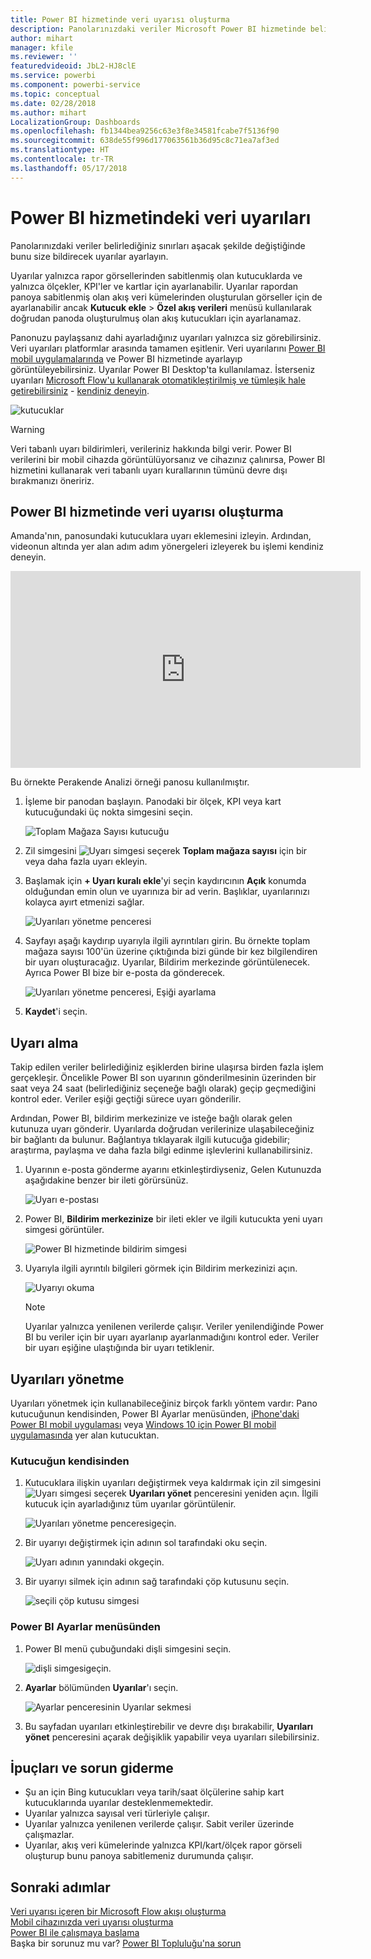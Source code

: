 ```yaml
---
title: Power BI hizmetinde veri uyarısı oluşturma
description: Panolarınızdaki veriler Microsoft Power BI hizmetinde belirlediğiniz sınırları aşacak şekilde değiştiğinde bunu size bildirecek uyarılar ayarlamayı öğrenin.
author: mihart
manager: kfile
ms.reviewer: ''
featuredvideoid: JbL2-HJ8clE
ms.service: powerbi
ms.component: powerbi-service
ms.topic: conceptual
ms.date: 02/28/2018
ms.author: mihart
LocalizationGroup: Dashboards
ms.openlocfilehash: fb1344bea9256c63e3f8e34581fcabe7f5136f90
ms.sourcegitcommit: 638de55f996d177063561b36d95c8c71ea7af3ed
ms.translationtype: HT
ms.contentlocale: tr-TR
ms.lasthandoff: 05/17/2018
---
```

# <a name="data-alerts-in-power-bi-service"></a>Power BI hizmetindeki veri uyarıları
Panolarınızdaki veriler belirlediğiniz sınırları aşacak şekilde değiştiğinde bunu size bildirecek uyarılar ayarlayın. 

Uyarılar yalnızca rapor görsellerinden sabitlenmiş olan kutucuklarda ve yalnızca ölçekler, KPI'ler ve kartlar için ayarlanabilir. Uyarılar rapordan panoya sabitlenmiş olan akış veri kümelerinden oluşturulan görseller için de ayarlanabilir ancak **Kutucuk ekle** > **Özel akış verileri** menüsü kullanılarak doğrudan panoda oluşturulmuş olan akış kutucukları için ayarlanamaz. 

Panonuzu paylaşsanız dahi ayarladığınız uyarıları yalnızca siz görebilirsiniz. Veri uyarıları platformlar arasında tamamen eşitlenir. Veri uyarılarını [Power BI mobil uygulamalarında](mobile-set-data-alerts-in-the-mobile-apps.md) ve Power BI hizmetinde ayarlayıp görüntüleyebilirsiniz. Uyarılar Power BI Desktop'ta kullanılamaz. İsterseniz uyarıları [Microsoft Flow'u kullanarak otomatikleştirilmiş ve tümleşik hale getirebilirsiniz](https://flow.microsoft.com) - [kendiniz deneyin](service-flow-integration.md).

![kutucuklar](media/service-set-data-alerts/powerbi-alert-types-new.png)

> [!WARNING]
> Veri tabanlı uyarı bildirimleri, verileriniz hakkında bilgi verir. Power BI verilerini bir mobil cihazda görüntülüyorsanız ve cihazınız çalınırsa, Power BI hizmetini kullanarak veri tabanlı uyarı kurallarının tümünü devre dışı bırakmanızı öneririz.
> 
> 

## <a name="set-data-alerts-in-power-bi-service"></a>Power BI hizmetinde veri uyarısı oluşturma
Amanda'nın, panosundaki kutucuklara uyarı eklemesini izleyin. Ardından, videonun altında yer alan adım adım yönergeleri izleyerek bu işlemi kendiniz deneyin.

<iframe width="560" height="315" src="https://www.youtube.com/embed/JbL2-HJ8clE" frameborder="0" allowfullscreen></iframe>

Bu örnekte Perakende Analizi örneği panosu kullanılmıştır.

1. İşleme bir panodan başlayın. Panodaki bir ölçek, KPI veya kart kutucuğundaki üç nokta simgesini seçin.
   
   ![Toplam Mağaza Sayısı kutucuğu](media/service-set-data-alerts/powerbi-card.png)
2. Zil simgesini ![Uyarı simgesi](media/service-set-data-alerts/power-bi-bell-icon.png) seçerek **Toplam mağaza sayısı** için bir veya daha fazla uyarı ekleyin.
   
1. Başlamak için **+ Uyarı kuralı ekle**'yi seçin kaydırıcının **Açık** konumda olduğundan emin olun ve uyarınıza bir ad verin. Başlıklar, uyarılarınızı kolayca ayırt etmenizi sağlar.
   
   ![Uyarıları yönetme penceresi](media/service-set-data-alerts/powerbi-alert-title.png)
4. Sayfayı aşağı kaydırıp uyarıyla ilgili ayrıntıları girin.  Bu örnekte toplam mağaza sayısı 100'ün üzerine çıktığında bizi günde bir kez bilgilendiren bir uyarı oluşturacağız. Uyarılar, Bildirim merkezinde görüntülenecek. Ayrıca Power BI bize bir e-posta da gönderecek.
   
   ![Uyarıları yönetme penceresi, Eşiği ayarlama](media/service-set-data-alerts/power-bi-set-alert-details.png)
5. **Kaydet**'i seçin.

## <a name="receiving-alerts"></a>Uyarı alma
Takip edilen veriler belirlediğiniz eşiklerden birine ulaşırsa birden fazla işlem gerçekleşir. Öncelikle Power BI son uyarının gönderilmesinin üzerinden bir saat veya 24 saat (belirlediğiniz seçeneğe bağlı olarak) geçip geçmediğini kontrol eder. Veriler eşiği geçtiği sürece uyarı gönderilir.

Ardından, Power BI, bildirim merkezinize ve isteğe bağlı olarak gelen kutunuza uyarı gönderir. Uyarılarda doğrudan verilerinize ulaşabileceğiniz bir bağlantı da bulunur. Bağlantıya tıklayarak ilgili kutucuğa gidebilir; araştırma, paylaşma ve daha fazla bilgi edinme işlevlerini kullanabilirsiniz.  

1. Uyarının e-posta gönderme ayarını etkinleştirdiyseniz, Gelen Kutunuzda aşağıdakine benzer bir ileti görürsünüz.
   
   ![Uyarı e-postası](media/service-set-data-alerts/powerbi-alerts-email.png)
2. Power BI, **Bildirim merkezinize** bir ileti ekler ve ilgili kutucukta yeni uyarı simgesi görüntüler.
   
   ![Power BI hizmetinde bildirim simgesi](media/service-set-data-alerts/powerbi-alert-notifications.png)
3. Uyarıyla ilgili ayrıntılı bilgileri görmek için Bildirim merkezinizi açın.
   
    ![Uyarıyı okuma](media/service-set-data-alerts/powerbi-alert-notfication.png)
   
   > [!NOTE]
   > Uyarılar yalnızca yenilenen verilerde çalışır. Veriler yenilendiğinde Power BI bu veriler için bir uyarı ayarlanıp ayarlanmadığını kontrol eder. Veriler bir uyarı eşiğine ulaştığında bir uyarı tetiklenir.
   > 
   > 

## <a name="managing-alerts"></a>Uyarıları yönetme
Uyarıları yönetmek için kullanabileceğiniz birçok farklı yöntem vardır: Pano kutucuğunun kendisinden, Power BI Ayarlar menüsünden, [iPhone'daki Power BI mobil uygulaması](mobile-set-data-alerts-in-the-mobile-apps.md) veya [Windows 10 için Power BI mobil uygulamasında](mobile-set-data-alerts-in-the-mobile-apps.md) yer alan kutucuktan.

### <a name="from-the-tile-itself"></a>Kutucuğun kendisinden
1. Kutucuklara ilişkin uyarıları değiştirmek veya kaldırmak için zil simgesini ![Uyarı simgesi](media/service-set-data-alerts/power-bi-bell-icon.png) seçerek **Uyarıları yönet** penceresini yeniden açın. İlgili kutucuk için ayarladığınız tüm uyarılar görüntülenir.
   
    ![Uyarıları yönetme penceresi](media/service-set-data-alerts/powerbi-see-alerts.png)geçin.
2. Bir uyarıyı değiştirmek için adının sol tarafındaki oku seçin.
   
    ![Uyarı adının yanındaki ok](media/service-set-data-alerts/powerbi-see-alerts-arrow.png)geçin.
3. Bir uyarıyı silmek için adının sağ tarafındaki çöp kutusunu seçin.
   
      ![seçili çöp kutusu simgesi](media/service-set-data-alerts/powerbi-see-alerts-delete.png)

### <a name="from-the-power-bi-settings-menu"></a>Power BI Ayarlar menüsünden
1. Power BI menü çubuğundaki dişli simgesini seçin.
   
    ![dişli simgesi](media/service-set-data-alerts/powerbi-gear-icon.png)geçin.
2. **Ayarlar** bölümünden **Uyarılar**'ı seçin.
   
    ![Ayarlar penceresinin Uyarılar sekmesi](media/service-set-data-alerts/powerbi-alert-settings.png)
3. Bu sayfadan uyarıları etkinleştirebilir ve devre dışı bırakabilir, **Uyarıları yönet** penceresini açarak değişiklik yapabilir veya uyarıları silebilirsiniz.

## <a name="tips-and-troubleshooting"></a>İpuçları ve sorun giderme
* Şu an için Bing kutucukları veya tarih/saat ölçülerine sahip kart kutucuklarında uyarılar desteklenmemektedir.
* Uyarılar yalnızca sayısal veri türleriyle çalışır.
* Uyarılar yalnızca yenilenen verilerde çalışır. Sabit veriler üzerinde çalışmazlar.
* Uyarılar, akış veri kümelerinde yalnızca KPI/kart/ölçek rapor görseli oluşturup bunu panoya sabitlemeniz durumunda çalışır.

## <a name="next-steps"></a>Sonraki adımlar
[Veri uyarısı içeren bir Microsoft Flow akışı oluşturma](service-flow-integration.md)    
[Mobil cihazınızda veri uyarısı oluşturma](mobile-set-data-alerts-in-the-mobile-apps.md)    
[Power BI ile çalışmaya başlama](service-get-started.md)    
Başka bir sorunuz mu var? [Power BI Topluluğu'na sorun](http://community.powerbi.com/)

